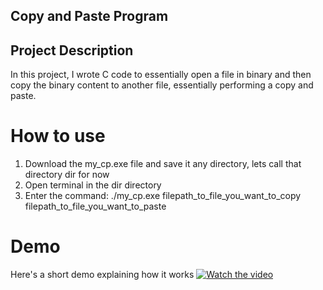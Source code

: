 ## Copy and Paste Program


## Project Description
In this project, I wrote C code to essentially open a file in binary and then copy the binary content to another file, essentially performing a copy and paste.

# How to use
1. Download the my_cp.exe file and save it any directory, lets call that directory dir for now
2. Open terminal in the dir directory
3. Enter the command: ./my_cp.exe filepath_to_file_you_want_to_copy filepath_to_file_you_want_to_paste

# Demo
Here's a short demo explaining how it works
[![Watch the video](https://i.imgur.com/vKb2F1B.png)](https://github.com/ZafeerAbbasi/My-Projects/blob/main/Copy%20and%20Paste%20Program%20(C)/demo.mp4)
